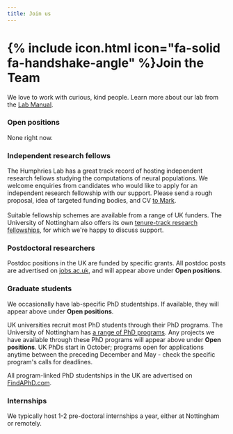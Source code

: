 ```yaml
---
title: Join us
---
```


# {% include icon.html icon="fa-solid fa-handshake-angle" %}Join the Team

We love to work with curious, kind people. Learn more about our lab from the [Lab Manual](https://humphries-lab.github.io/Lab-Manual).

### Open positions
None right now.

### Independent research fellows
The Humphries Lab has a great track record of hosting independent research fellows studying the computations of neural populations. We welcome enquiries from candidates who would like to apply for an independent research fellowship with our support. Please send a rough proposal, idea of targeted funding bodies, and CV [to Mark](../members/mark-humphries).
<br>
<br>
Suitable fellowship schemes are available from a range of UK funders. The University of Nottingham also offers its own [tenure-track research fellowships](https://www.nottingham.ac.uk/research/researchwithus/fellowships/nottingham-research.aspx), for which we're happy to discuss support. 

### Postdoctoral researchers
Postdoc positions in the UK are funded by specific grants. All postdoc posts are advertised on [jobs.ac.uk](https://www.jobs.ac.uk/), and will appear above under <b>Open positions</b>.

### Graduate students
We occasionally have lab-specific PhD studentships. If available, they will appear above under <b>Open positions</b>.
<br>

UK universities recruit most PhD students through their PhD programs. The University of Nottingham has [a range of PhD programs](https://www.nottingham.ac.uk/doctoral-training-centres/our-centres.aspx). Any projects we have available through these PhD programs will appear above under <b>Open positions</b>. UK PhDs start in October; programs open for applications anytime between the preceding December and May - check the specific program's calls for deadlines.
<br>

All program-linked PhD studentships in the UK are advertised on [FindAPhD.com](https://www.findaphd.com/).

### Internships
We typically host 1-2 pre-doctoral internships a year, either at Nottingham or remotely. 

